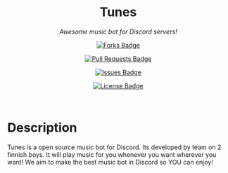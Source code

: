 <h1 align="center">Tunes</h1>
<p align="center"><i>Awesome music bot for Discord servers!</i></p>
<div align="center">

<a href="https://github.com/elangosundar/awesome-README-templates/network/members"><img src="https://img.shields.io/github/forks/elangosundar/awesome-README-templates" alt="Forks Badge"/></a>
  
<a href="https://github.com/elangosundar/awesome-README-templates/pulls"><img src="https://img.shields.io/github/issues-pr/elangosundar/awesome-README-templates" alt="Pull Requests Badge"/></a>

<a href="https://github.com/L1ski/Tunes/issues"><img src="https://img.shields.io/github/issues/elangosundar/awesome-README-templates" alt="Issues Badge"/></a>

<a href="https://github.com/elangosundar/awesome-README-templates/blob/master/LICENSE"><img src="https://img.shields.io/github/license/elangosundar/awesome-README-templates?color=2b9348" alt="License Badge"/></a>

</div>
<br>

# Description
Tunes is a open source music bot for Discord. Its developed by team on 2 finnish boys.
It will play music for you whenever you want wherever you want! We aim to make the best music bot in Discord so YOU can enjoy!

